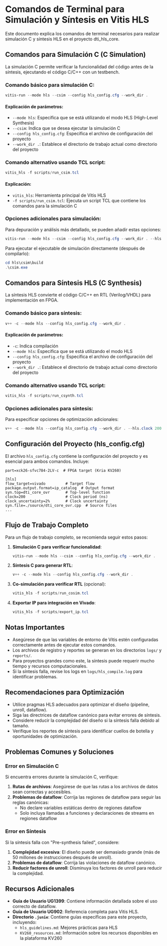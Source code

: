

# Comandos de Terminal para Simulación y Síntesis en Vitis HLS

Este documento explica los comandos de terminal necesarios para realizar simulación C y síntesis HLS en el proyecto dti_hls_core.

## Comandos para Simulación C (C Simulation)

La simulación C permite verificar la funcionalidad del código antes de la síntesis, ejecutando el código C/C++ con un testbench.

### Comando básico para simulación C:

```powershell
vitis-run --mode hls --csim --config hls_config.cfg --work_dir .
```

#### Explicación de parámetros:
- `--mode hls`: Especifica que se está utilizando el modo HLS (High-Level Synthesis)
- `--csim`: Indica que se desea ejecutar la simulación C
- `--config hls_config.cfg`: Especifica el archivo de configuración del proyecto
- `--work_dir .`: Establece el directorio de trabajo actual como directorio del proyecto

### Comando alternativo usando TCL script:

```powershell
vitis_hls -f scripts/run_csim.tcl
```

#### Explicación:
- `vitis_hls`: Herramienta principal de Vitis HLS
- `-f scripts/run_csim.tcl`: Ejecuta un script TCL que contiene los comandos para la simulación C

### Opciones adicionales para simulación:

Para depuración y análisis más detallado, se pueden añadir estas opciones:

```powershell
vitis-run --mode hls --csim --config hls_config.cfg --work_dir . --hls.csim.debug
```

Para ejecutar el ejecutable de simulación directamente (después de compilarlo):

```powershell
cd hls\csim\build
.\csim.exe
```

## Comandos para Síntesis HLS (C Synthesis)

La síntesis HLS convierte el código C/C++ en RTL (Verilog/VHDL) para implementación en FPGA.

### Comando básico para síntesis:

```powershell
v++ -c --mode hls --config hls_config.cfg --work_dir .
```

#### Explicación de parámetros:
- `-c`: Indica compilación
- `--mode hls`: Especifica que se está utilizando el modo HLS
- `--config hls_config.cfg`: Especifica el archivo de configuración del proyecto
- `--work_dir .`: Establece el directorio de trabajo actual como directorio del proyecto

### Comando alternativo usando TCL script:

```powershell
vitis_hls -f scripts/run_csynth.tcl
```

### Opciones adicionales para síntesis:

Para especificar opciones de optimización adicionales:

```powershell
v++ -c --mode hls --config hls_config.cfg --work_dir . --hls.clock 200 --hls.clock_uncertainty 2%
```

## Configuración del Proyecto (hls_config.cfg)

El archivo `hls_config.cfg` contiene la configuración del proyecto y es esencial para ambos comandos. Incluye:

```
part=xck26-sfvc784-2LV-c  # FPGA target (Kria KV260)

[hls]
flow_target=vivado         # Target flow
package.output.format=ip_catalog  # Output format
syn.top=dti_core_ovr       # Top-level function
clock=200                  # Clock period (ns)
clock_uncertainty=2%       # Clock uncertainty
syn.file=./source/dti_core_ovr.cpp  # Source files
...
```

## Flujo de Trabajo Completo

Para un flujo de trabajo completo, se recomienda seguir estos pasos:

1. **Simulación C para verificar funcionalidad**:
   ```powershell
   vitis-run --mode hls --csim --config hls_config.cfg --work_dir .
   ```

2. **Síntesis C para generar RTL**:
   ```powershell
   v++ -c --mode hls --config hls_config.cfg --work_dir .
   ```

3. **Co-simulación para verificar RTL** (opcional):
   ```powershell
   vitis_hls -f scripts/run_cosim.tcl
   ```

4. **Exportar IP para integración en Vivado**:
   ```powershell
   vitis_hls -f scripts/export_ip.tcl
   ```

## Notas Importantes

- Asegúrese de que las variables de entorno de Vitis estén configuradas correctamente antes de ejecutar estos comandos.
- Los archivos de registro y reportes se generan en los directorios `logs/` y `reports/`.
- Para proyectos grandes como este, la síntesis puede requerir mucho tiempo y recursos computacionales.
- Si la síntesis falla, revise los logs en `logs/hls_compile.log` para identificar problemas.

## Recomendaciones para Optimización

- Utilice pragmas HLS adecuados para optimizar el diseño (pipeline, unroll, dataflow).
- Siga las directrices de dataflow canónico para evitar errores de síntesis.
- Considere reducir la complejidad del diseño si la síntesis falla debido al tamaño.
- Verifique los reportes de síntesis para identificar cuellos de botella y oportunidades de optimización.

## Problemas Comunes y Soluciones

### Error en Simulación C

Si encuentra errores durante la simulación C, verifique:

1. **Rutas de archivos**: Asegúrese de que las rutas a los archivos de datos sean correctas y accesibles.
2. **Problemas de dataflow**: Corrija las regiones de dataflow para seguir las reglas canónicas:
   - No declare variables estáticas dentro de regiones dataflow
   - Solo incluya llamadas a funciones y declaraciones de streams en regiones dataflow

### Error en Síntesis

Si la síntesis falla con "Pre-synthesis failed", considere:

1. **Complejidad excesiva**: El diseño puede ser demasiado grande (más de 50 millones de instrucciones después de unroll).
2. **Problemas de dataflow**: Corrija las violaciones de dataflow canónico.
3. **Reducir factores de unroll**: Disminuya los factores de unroll para reducir la complejidad.

## Recursos Adicionales

- **Guía de Usuario UG1399**: Contiene información detallada sobre el uso correcto de dataflow.
- **Guía de Usuario UG902**: Referencia completa para Vitis HLS.
- **Directorio `.junie`**: Contiene guías específicas para este proyecto, incluyendo:
  - `hls_guidelines.md`: Mejores prácticas para HLS
  - `KV260_resources.md`: Información sobre los recursos disponibles en la plataforma KV260
